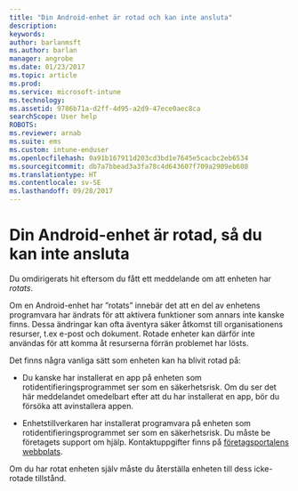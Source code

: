 ```yaml
---
title: "Din Android-enhet är rotad och kan inte ansluta"
description: 
keywords: 
author: barlanmsft
ms.author: barlan
manager: angrobe
ms.date: 01/23/2017
ms.topic: article
ms.prod: 
ms.service: microsoft-intune
ms.technology: 
ms.assetid: 9786b71a-d2ff-4d95-a2d9-47ece0aec8ca
searchScope: User help
ROBOTS: 
ms.reviewer: arnab
ms.suite: ems
ms.custom: intune-enduser
ms.openlocfilehash: 0a91b167911d203cd3bd1e7645e5cacbc2eb6534
ms.sourcegitcommit: db7a7bbead3a3fa78c4d643607f709a2909eb608
ms.translationtype: HT
ms.contentlocale: sv-SE
ms.lasthandoff: 09/28/2017
---
```

# <a name="your-android-device-is-rooted-so-you-cant-connect"></a>Din Android-enhet är rotad, så du kan inte ansluta

Du omdirigerats hit eftersom du fått ett meddelande om att enheten har _rotats_.

Om en Android-enhet har ”rotats” innebär det att en del av enhetens programvara har ändrats för att aktivera funktioner som annars inte kanske finns. Dessa ändringar kan ofta äventyra säker åtkomst till organisationens resurser, t.ex e-post och dokument. Rotade enheter kan därför inte användas för att komma åt resurserna förrän problemet har lösts.  

Det finns några vanliga sätt som enheten kan ha blivit rotad på:

- Du kanske har installerat en app på enheten som rotidentifieringsprogrammet ser som en säkerhetsrisk. Om du ser det här meddelandet omedelbart efter att du har installerat en app, bör du försöka att avinstallera appen.

- Enhetstillverkaren har installerat programvara på enheten som rotidentifieringsprogrammet ser som en säkerhetsrisk. Du måste be företagets support om hjälp. Kontaktuppgifter finns på [företagsportalens webbplats](https://portal.manage.microsoft.com).

Om du har rotat enheten själv måste du återställa enheten till dess icke-rotade tillstånd.
